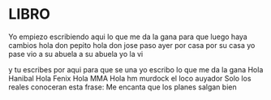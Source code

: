 # LIBRO

Yo empiezo escribiendo aqui lo que me da la gana para que luego haya cambios
hola don pepito
hola don jose
paso ayer por casa
por su casa yo pase
vio a su abuela
a su abuela yo la vi







y tu escribes por aqui para que se una
yo escribo lo que me da la gana
Hola Hanibal 
Hola Fenix 
Hola MMA
Hola hm murdock el loco auyador
Solo los reales conoceran esta frase: Me encanta que los planes salgan bien 
